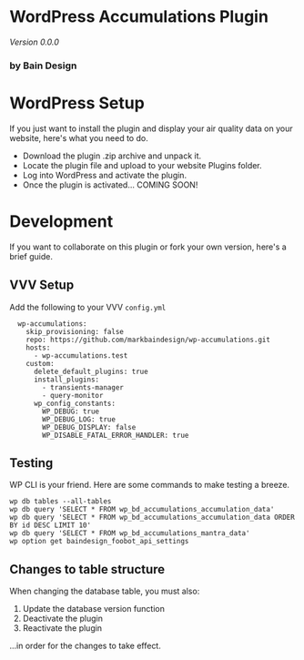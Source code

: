 # WordPress Accumulations Plugin

_Version 0.0.0_

### by Bain Design

# WordPress Setup

If you just want to install the plugin and display your air quality data on your website, here's what you need to do.

* Download the plugin .zip archive and unpack it. 
* Locate the plugin file and upload to your website Plugins folder.
* Log into WordPress and activate the plugin. 
* Once the plugin is activated... COMING SOON!

# Development

If you want to collaborate on this plugin or fork your own version, here's a brief guide. 

## VVV Setup

Add the following to your VVV `config.yml` 

```
  wp-accumulations:
    skip_provisioning: false
    repo: https://github.com/markbaindesign/wp-accumulations.git
    hosts:
      - wp-accumulations.test
    custom:
      delete_default_plugins: true
      install_plugins:
        - transients-manager
        - query-monitor
      wp_config_constants:
        WP_DEBUG: true
        WP_DEBUG_LOG: true
        WP_DEBUG_DISPLAY: false
        WP_DISABLE_FATAL_ERROR_HANDLER: true
```


## Testing

WP CLI is your friend. Here are some commands to make testing a breeze.

```
wp db tables --all-tables
wp db query 'SELECT * FROM wp_bd_accumulations_accumulation_data'
wp db query 'SELECT * FROM wp_bd_accumulations_accumulation_data ORDER BY id DESC LIMIT 10'
wp db query 'SELECT * FROM wp_bd_accumulations_mantra_data'
wp option get baindesign_foobot_api_settings
```

## Changes to table structure

When changing the database table, you must also:

1. Update the database version function
2. Deactivate the plugin
3. Reactivate the plugin

...in order for the changes to take effect.